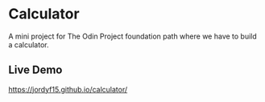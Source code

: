# Calculator
A mini project for The Odin Project foundation path where we have to build a calculator.

## Live Demo
https://jordyf15.github.io/calculator/